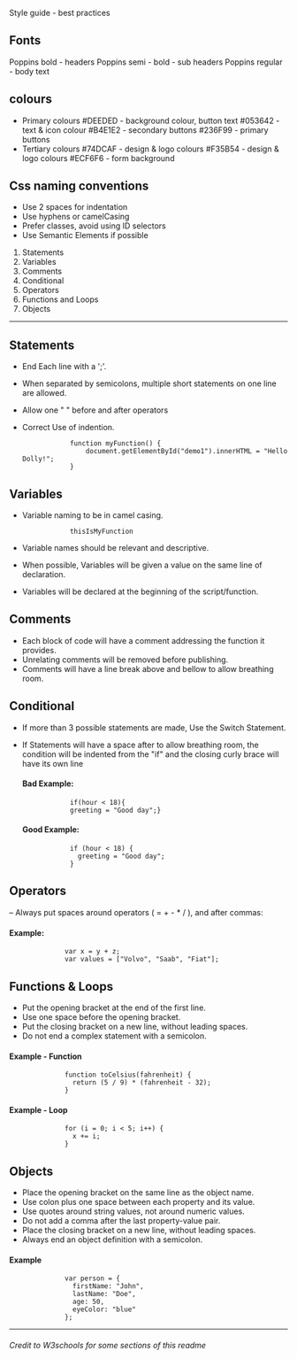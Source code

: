 Style guide - best practices

## Fonts
Poppins bold - headers
Poppins semi - bold - sub headers
Poppins regular - body text

## colours
- Primary colours
#DEEDED - background colour, button text
#053642 -  text & icon colour
#B4E1E2 - secondary buttons 
#236F99 - primary buttons
- Tertiary colours
#74DCAF - design & logo colours
#F35B54 - design & logo colours
#ECF6F6 - form background 
 
## Css naming conventions
- Use 2 spaces for indentation
- Use hyphens or camelCasing
- Prefer classes, avoid using ID selectors
- Use Semantic Elements if possible


1. Statements
2. Variables
3. Comments
4. Conditional
5. Operators
6. Functions and Loops
7. Objects
***

## Statements

- End Each line with a ';'.
- When separated by semicolons, multiple short statements on one line are allowed.
- Allow one " " before and after operators
- Correct Use of indention.

                  function myFunction() {
                      document.getElementById("demo1").innerHTML = "Hello Dolly!";
                  }


## Variables

- Variable naming to be in camel casing.

                  thisIsMyFunction

- Variable names should be relevant and descriptive.
- When possible, Variables will be given a value on the same line of declaration.
- Variables will be declared at the beginning of the script/function.

## Comments

- Each block of code will have a comment addressing the function it provides.
- Unrelating comments will be removed before publishing.
- Comments will have a line break above and bellow to allow breathing room.

## Conditional

- If more than 3 possible statements are made, Use the Switch Statement.
- If Statements will have a space after to allow breathing room, the condition will be indented from the "if" and the closing curly brace will have its own line

  #### Bad Example:    
                  if(hour < 18){
                  greeting = "Good day";}


  #### Good Example:    
                  if (hour < 18) {
                    greeting = "Good day";
                  }

## Operators
– Always put spaces around operators ( = + - * / ), and after commas:

#### Example: 
                  var x = y + z;
                  var values = ["Volvo", "Saab", "Fiat"];

## Functions & Loops
- Put the opening bracket at the end of the first line.
- Use one space before the opening bracket.
- Put the closing bracket on a new line, without leading spaces.
- Do not end a complex statement with a semicolon.

#### Example - Function
                  function toCelsius(fahrenheit) {
                    return (5 / 9) * (fahrenheit - 32);
                  }

#### Example - Loop
                  for (i = 0; i < 5; i++) {
                    x += i;
                  }

## Objects
- Place the opening bracket on the same line as the object name.
- Use colon plus one space between each property and its value.
- Use quotes around string values, not around numeric values.
- Do not add a comma after the last property-value pair.
- Place the closing bracket on a new line, without leading spaces.
- Always end an object definition with a semicolon.

#### Example
                  var person = {
                    firstName: "John",
                    lastName: "Doe",
                    age: 50,
                    eyeColor: "blue"
                  };

***         

###### Credit to W3schools for some sections of this readme